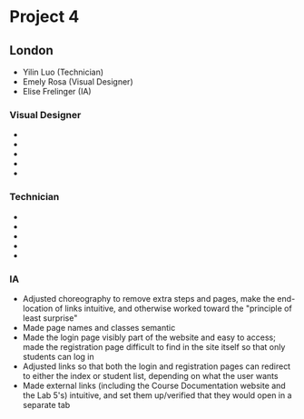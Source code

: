 # Project 4

## London

- Yilin Luo (Technician)
- Emely Rosa (Visual Designer)
- Elise Frelinger (IA)

### Visual Designer
- 
-
-
-
-

### Technician
-
-
-
-
-

### IA
- Adjusted choreography to remove extra steps and pages, make the end-location of links intuitive, and otherwise worked toward the "principle of least surprise"
- Made page names and classes semantic
- Made the login page visibly part of the website and easy to access; made the registration page difficult to find in the site itself so that only students can log in
- Adjusted links so that both the login and registration pages can redirect to either the index or student list, depending on what the user wants
- Made external links (including the Course Documentation website and the Lab 5's) intuitive, and set them up/verified that they would open in a separate tab
